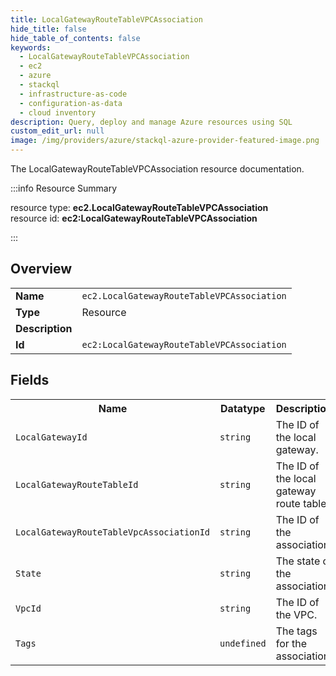```yaml
---
title: LocalGatewayRouteTableVPCAssociation
hide_title: false
hide_table_of_contents: false
keywords:
  - LocalGatewayRouteTableVPCAssociation
  - ec2
  - azure
  - stackql
  - infrastructure-as-code
  - configuration-as-data
  - cloud inventory
description: Query, deploy and manage Azure resources using SQL
custom_edit_url: null
image: /img/providers/azure/stackql-azure-provider-featured-image.png
---
```

The LocalGatewayRouteTableVPCAssociation resource documentation.

:::info Resource Summary

<div class="row">
<div class="providerDocColumn">
<span>resource type:&nbsp;<b>ec2.LocalGatewayRouteTableVPCAssociation</b></span><br />
<span>resource id:&nbsp;<b>ec2:LocalGatewayRouteTableVPCAssociation</b></span><br />
</div>
</div>

:::

## Overview
<table><tbody>
<tr><td><b>Name</b></td><td><code>ec2.LocalGatewayRouteTableVPCAssociation</code></td></tr>
<tr><td><b>Type</b></td><td>Resource</td></tr>
<tr><td><b>Description</b></td><td></td></tr>
<tr><td><b>Id</b></td><td><code>ec2:LocalGatewayRouteTableVPCAssociation</code></td></tr>
</tbody></table>

## Fields
<table><tbody>
<tr><th>Name</th><th>Datatype</th><th>Description</th></tr>
<tr><td><code>LocalGatewayId</code></td><td><code>string</code></td><td>The ID of the local gateway.</td></tr><tr><td><code>LocalGatewayRouteTableId</code></td><td><code>string</code></td><td>The ID of the local gateway route table.</td></tr><tr><td><code>LocalGatewayRouteTableVpcAssociationId</code></td><td><code>string</code></td><td>The ID of the association.</td></tr><tr><td><code>State</code></td><td><code>string</code></td><td>The state of the association.</td></tr><tr><td><code>VpcId</code></td><td><code>string</code></td><td>The ID of the VPC.</td></tr><tr><td><code>Tags</code></td><td><code>undefined</code></td><td>The tags for the association.</td></tr>
</tbody></table>